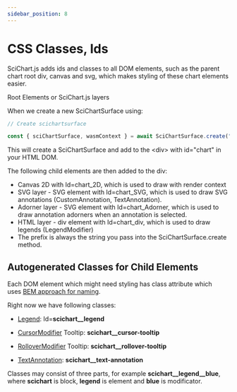 ```yaml
---
sidebar_position: 8
---
```


# CSS Classes, Ids

SciChart.js adds ids and classes to all DOM elements, such as the parent chart root div, canvas and svg, which makes styling of these chart elements easier.

Root Elements or SciChart.js layers

When we create a new SciChartSurface using:

```ts
// Create scichartsurface

const { sciChartSurface, wasmContext } = await SciChartSurface.create("chart");
```

This will create a SciChartSurface and add to the \<div\> with id="chart" in your HTML DOM.

The following child elements are then added to the div:

*   Canvas 2D with Id=chart_2D, which is used to draw with render context
*   SVG layer - SVG element with Id=chart_SVG, which is used to draw SVG annotations (CustomAnnotation, TextAnnotation).
*   Adorner layer - SVG element with Id=chart_Adorner, which is used to draw annotation adorners when an annotation is selected.
*   HTML layer - div element with Id=chart_div, which is used to draw legends (LegendModifier)
*   The prefix is always the string you pass into the SciChartSurface.create method.

<CenteredImageWrapper
    src="/images/Styling_Ids.png"
/>

Autogenerated Classes for Child Elements
----------------------------------------

Each DOM element which might need styling has class attribute which uses [BEM approach for naming](https://en.bem.info/).

Right now we have following classes:

*   [Legend](/2d-charts/chart-modifier-api/miscellaneous-modifiers/legend-modifier/index.md): Id=**scichart__legend**
    
*   [CursorModifier](/2d-charts/chart-modifier-api/cursor-modifier/cursor-modifier-overview/index.md) Tooltip: **scichart__cursor-tooltip**
    
*   [RolloverModifier](/2d-charts/chart-modifier-api/rollover-modifier/index.md) Tooltip: **scichart__rollover-tooltip**
    
*   [TextAnnotation](/2d-charts/annotations-api/text-annotation/index.md): **scichart__text-annotation**
    

Classes may consist of three parts, for example **scichart__legend__blue**, where **scichart** is block, **legend** is element and **blue** is modificator.